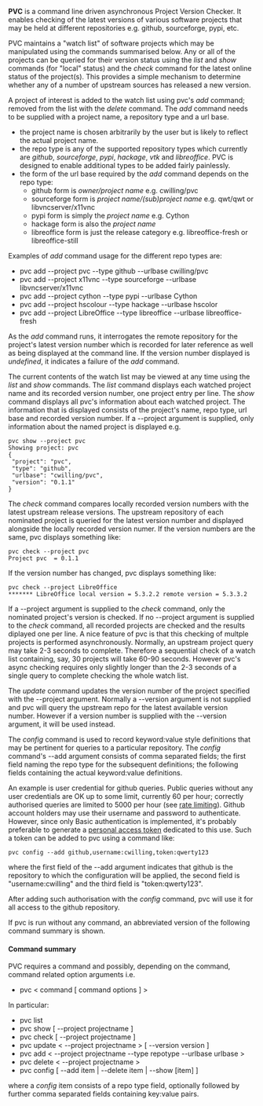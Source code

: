 **PVC** is a command line driven asynchronous Project Version Checker. It enables checking of the latest versions of various software projects that may be held at different repositories e.g. github, sourceforge, pypi, etc.

PVC maintains a "watch list" of software projects which may be manipulated using the commands summarised below. Any or all of the projects can be queried for their version status using the *list* and *show* commands (for "local" status) and the *check* command for the latest online status of the project(s). This provides a simple mechanism to determine whether any of a number of upstream sources has released a new version.

A project of interest is added to the watch list using pvc's *add* command; removed from the list with the *delete* command. The *add* command needs to be supplied with a project name, a repository type and a url base.
  - the project name is chosen arbitrarily by the user but is likely to reflect the actual project name.
  - the repo type is any of the supported repository types which currently are *github*, *sourceforge*, *pypi*, *hackage*, *vtk* and *libreoffice*. PVC is designed to enable additional types to be added fairly painlessly.
  - the form of the url base required by the *add* command depends on the repo type:
    - github form is *owner/project name* e.g. cwilling/pvc
    - sourceforge form is *project name/(sub)project name* e.g. qwt/qwt or libvncserver/x11vnc
    - pypi form is simply the *project name* e.g. Cython
    - hackage form is also the *project name*
    - libreoffice form is just the release category e.g. libreoffice-fresh or libreoffice-still

Examples of *add* command usage for the different repo types are:
  - pvc add --project pvc --type github --urlbase cwilling/pvc
  - pvc add --project x11vnc --type sourceforge --urlbase libvncserver/x11vnc
  - pvc add --project cython --type pypi --urlbase Cython
  - pvc add --project hscolour --type hackage --urlbase hscolor
  - pvc add --project LibreOffice --type libreoffice --urlbase libreoffice-fresh

As the *add* command runs, it interrogates the remote repository for the project's latest version number which is recorded for later reference as well as being displayed at the command line. If the version number displayed is *undefined*, it indicates a failure of the *add* command.

The current contents of the watch list may be viewed at any time using the *list* and *show* commands. The *list* command displays each watched project name and its recorded version number, one project entry per line. The *show* command displays all pvc's information about each watched project. The information that is displayed consists of the project's name, repo type, url base and recorded version number. If a --project argument is supplied, only information about the named project is displayed e.g.

    pvc show --project pvc
    Showing project: pvc
    {
     "project": "pvc",
     "type": "github",
     "urlbase": "cwilling/pvc",
     "version": "0.1.1"
    }
    
The *check* command compares locally recorded version numbers with the latest upstream release versions. The upstream repository of each nominated project is queried for the latest version number and displayed alongside the locally recorded version numer. If the version numbers are the same, pvc displays something like:

    pvc check --project pvc
    Project pvc  = 0.1.1

If the version number has changed, pvc displays something like:

    pvc check --project LibreOffice
    ******* LibreOffice local version = 5.3.2.2 remote version = 5.3.3.2

If a --project argument is supplied to the *check* command, only the nominated project's version is checked. If no --project argument is supplied to the *check* command, all recorded projects are checked and the results diplayed one per line. A nice feature of pvc is that this checking of multple projects is performed asynchronously. Normally, an upstream project query may take 2-3 seconds to complete. Therefore a sequential check of a watch list containing, say, 30 projects will take 60-90 seconds. However pvc's async checking requires only slightly longer than the 2-3 seconds of a single query to complete checking the whole watch list.

The *update* command updates the version number of the project specified with the --project argument. Normally a --version argument is not supplied and pvc will query the upstream repo for the latest available version number. However if a version number is supplied with the --version argument, it will be used instead.

The *config* command is used to record keyword:value style definitions that may be pertinent for queries to a particular repository. The *config* command's --add argument consists of comma separated fields; the first field naming the repo type for the subsequent definitions; the following fields containing the actual keyword:value definitions.

An example is user credential for github queries. Public queries without any user credentials are OK up to some limit, currently 60 per hour; correctly authorised queries are limited to 5000 per hour (see [rate limiting](https://developer.github.com/v3/#rate-limiting)). Github account holders may use their username and password to authenticate. However, since only Basic authentication is implemented, it's probably preferable to generate a [personal access token](https://github.com/blog/1509-personal-api-tokens) dedicated to this use. Such a token can be added to pvc using a command like:

    pvc config --add github,username:cwilling,token:qwerty123

where the first field of the --add argument indicates that github is the repository to which the configuration will be applied, the second field is "username:cwilling" and the third field is "token:qwerty123".

After adding such authorisation with the *config* command, pvc will use it for all access to the github repository.

If pvc is run without any command, an abbreviated version of the following command summary is shown.

#### Command summary
PVC requires a command and possibly, depending on the command, command related option arguments i.e.
- pvc < command [ command options ] >

In particular:
- pvc list
- pvc show   [ --project projectname ]
- pvc check  [ --project projectname ]
- pvc update < --project projectname > [ --version version ]
- pvc add    < --project projectname --type repotype --urlbase urlbase >
- pvc delete < --project projectname >
- pvc config [ --add item | --delete item | --show [item] ]

where a *config* item consists of a repo type field, optionally followed by further comma separated fields containing key:value pairs.
